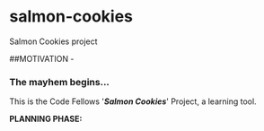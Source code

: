 # salmon-cookies
Salmon Cookies project

##MOTIVATION -
### The mayhem begins...
This is the Code Fellows '__*Salmon Cookies*__' Project, a learning tool.


**PLANNING PHASE:**

